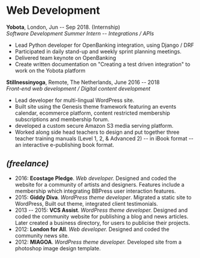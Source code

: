 # Web Development

**Yobota**, London, Jun -- Sep 2018. (Internship)\
*Software Development Summer Intern -- Integrations / APIs*

-   Lead Python developer for OpenBanking integration, using Django / DRF
-   Participated in daily stand-up and weekly sprint planning meetings.
-   Delivered team keynote on OpenBanking
-   Create written documentation on "Creating a test driven integration" to work on the Yobota platform

**Stillnessinyoga**, Remote, The Netherlands, June 2016 -- 2018\
*Front-end web development / Digital content development*

-   Lead developer for multi-lingual WordPress site.
-   Built site using the Genesis theme framework featuring an events calendar, ecommerce platform, content restricted membership subscriptions and membership forum.
-   developed a custom secure Amazon S3 media serving platform.
-   Worked along side head teachers to design and put together three teacher training manuals (Level 1, 2, & Advanced 2) -- in iBook format -- an interactive e-publishing book format.

## *(freelance)*

-   2016: **Ecostage Pledge**. *Web developer.* Designed and coded the website for a community of artists and designers. Features include a membership which integrating BBPress user interaction features.
-   2015: **Giddy Diva**. *WordPress theme developer*. Migrated a static site to WordPress, Built out theme, integrated client testimonials.
-   2013 -- 2015: **VCS Assist**. *WordPress theme developer.* Designed and coded the community website for publishing a blog and news articles. Later created a business directory, for users to publicise their projects.
-   2012: **London for All**. *Web developer.* Designed and coded the community news site.
-   2012: **MIAGOA**. *WordPress theme developer.* Developed site from a photoshop image design template.
